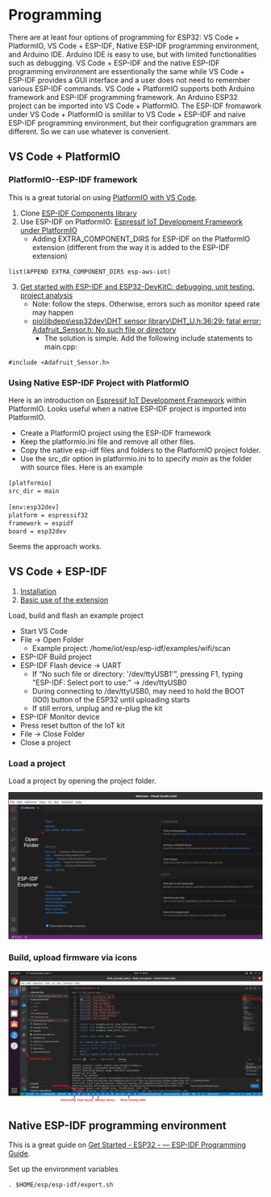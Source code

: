# Programming 

There are at least four options of programming for ESP32: VS Code + PlatformIO, VS Code + ESP-IDF, Native ESP-IDF programming environment, and Arduino IDE. Arduino IDE is easy to use, but with limited functionalities such as debugging. VS Code + ESP-IDF and the native ESP-IDF programming environment are essentionally the same while VS Code + ESP-IDF provides a GUI interface and a user does not need to remember various ESP-IDF commands. VS Code + PlatformIO supports both Arduino framework and ESP-IDF programming framework. An Arduino ESP32 project can be imported into VS Code + PlatformIO. The ESP-IDF fromawork under VS Code + PlatformIO is smililar to VS Code + ESP-IDF and naive ESP-IDF programming environment, but their configugration grammars are different. So we can use whatever is convenient.

## VS Code + PlatformIO

### PlatformIO--ESP-IDF framework
This is a great tutorial on using [PlatformIO with VS Code](https://docs.platformio.org/en/latest/platforms/espressif32.html#tutorials).

1. Clone [ESP-IDF Components library](https://github.com/UncleRus/esp-idf-lib)
2. Use ESP-IDF on PlatformIO: [Espressif IoT Development Framework under PlatformIO](https://docs.platformio.org/en/latest/frameworks/espidf.html#examples)
   - Adding EXTRA_COMPONENT_DIRS for ESP-IDF on the PlatformIO extension (different from the way it is added to the ESP-IDF extension)
```
list(APPEND EXTRA_COMPONENT_DIRS esp-aws-iot)
```
3. [Get started with ESP-IDF and ESP32-DevKitC: debugging, unit testing, project analysis](https://docs.platformio.org/en/stable/tutorials/espressif32/espidf_debugging_unit_testing_analysis.html)
   - Note: follow the steps. Otherwise, errors such as monitor speed rate may happen
   - [pio\libdeps\esp32dev\DHT sensor library\DHT_U.h:36:29: fatal error: Adafruit_Sensor.h: No such file or directory](https://community.platformio.org/t/pio-libdeps-esp32dev-dht-sensor-library-dht-u-h29-fatal-error-adafruit-sensor-h-no-such-file-or-directory/21861)
     - The solution is simple. Add the following include statements to main.cpp:

``` 
#include <Adafruit_Sensor.h>
```

### Using Native ESP-IDF Project with PlatformIO

Here is an introduction on [Espressif IoT Development Framework](https://docs.platformio.org/en/stable/frameworks/espidf.html) within PlatformIO. Looks useful when a native ESP-IDF project is imported into PlatformIO.
- Create a PlatformIO project using the ESP-IDF framework
- Keep the platformio.ini file and remove all other files.
- Copy the native esp-idf files and folders to the PlatformIO project folder.
- Use the src_dir option in platformio.ini to to specify *main* as the folder with source files. Here is an example
```
[platformio]
src_dir = main

[env:esp32dev]
platform = espressif32
framework = espidf
board = esp32dev
```
Seems the approach works.

## VS Code + ESP-IDF
1. [Installation](https://github.com/espressif/vscode-esp-idf-extension/blob/master/docs/tutorial/install.md)
2. [Basic use of the extension](https://github.com/espressif/vscode-esp-idf-extension/blob/master/docs/tutorial/basic_use.md)

Load, build and flash an example project
- Start VS Code
- File -> Open Folder 
  - Example project: /home/iot/esp/esp-idf/examples/wifi/scan
- ESP-IDF Build project
- ESP-IDF Flash device -> UART
  - If “No such file or directory: '/dev/ttyUSB1'”, pressing F1, typing "ESP-IDF: Select port to use:" -> /dev/ttyUSB0
  - During connecting to /dev/ttyUSB0, may need to hold the BOOT (IO0) button of the ESP32 until uploading starts
  - If still errors, unplug and re-plug the kit
- ESP-IDF Monitor device
- Press reset button of the IoT kit
- File -> Close Folder
- Close a project


### Load a project
Load a project by opening the project folder.

<img src="../imgs/vscode-espidf-openfolder.png">

### Build, upload firmware via icons

<img src="../imgs/vscode-espidf-icons.png">


## Native ESP-IDF programming environment
This is a great guide on [Get Started - ESP32 - — ESP-IDF Programming Guide](https://docs.espressif.com/projects/esp-idf/en/stable/esp32/get-started/).

Set up the environment variables
```
. $HOME/esp/esp-idf/export.sh
```
